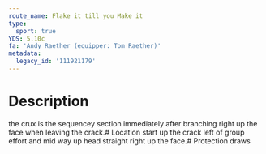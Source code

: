 ```yaml
---
route_name: Flake it till you Make it
type:
  sport: true
YDS: 5.10c
fa: 'Andy Raether (equipper: Tom Raether)'
metadata:
  legacy_id: '111921179'
---
```

# Description
the crux is the sequencey section immediately after branching right up the face when leaving the crack.# Location
start up the crack left of group effort and mid way up head straight right up the face.# Protection
draws